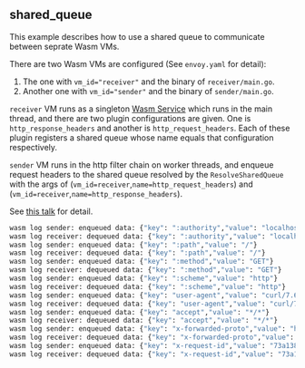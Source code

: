 
## shared_queue

This example describes how to use a shared queue to communicate between seprate Wasm VMs.

There are two Wasm VMs are configured (See `envoy.yaml` for detail):
1. The one with `vm_id="receiver"` and the binary of `receiver/main.go`.
2. Another one with `vm_id="sender"` and the binary of `sender/main.go`.

`receiver` VM runs as a singleton [Wasm Service](https://www.envoyproxy.io/docs/envoy/latest/configuration/other_features/wasm_service.html) which runs in the main thread, and there are two plugin configurations are given.
One is `http_response_headers` and another is `http_request_headers`. Each of these plugin registers a shared queue whose name equals that configuration respectively.

`sender` VM runs in the http filter chain on worker threads, and enqueue request headers to the shared queue resolved by the `ResolveSharedQueue` with the args of (`vm_id=receiver`,`name=http_request_headers`) and (`vm_id=receiver`,`name=http_response_headers`).

See [this talk](https://www.youtube.com/watch?v=XdWmm_mtVXI&t=1171s) for detail.


```bash
wasm log sender: enqueued data: {"key": ":authority","value": "localhost:18000"}
wasm log receiver: dequeued data: {"key": ":authority","value": "localhost:18000"}
wasm log sender: enqueued data: {"key": ":path","value": "/"}
wasm log receiver: dequeued data: {"key": ":path","value": "/"}
wasm log sender: enqueued data: {"key": ":method","value": "GET"}
wasm log receiver: dequeued data: {"key": ":method","value": "GET"}
wasm log sender: enqueued data: {"key": ":scheme","value": "http"}
wasm log receiver: dequeued data: {"key": ":scheme","value": "http"}
wasm log sender: enqueued data: {"key": "user-agent","value": "curl/7.68.0"}
wasm log receiver: dequeued data: {"key": "user-agent","value": "curl/7.68.0"}
wasm log sender: enqueued data: {"key": "accept","value": "*/*"}
wasm log receiver: dequeued data: {"key": "accept","value": "*/*"}
wasm log sender: enqueued data: {"key": "x-forwarded-proto","value": "http"}
wasm log receiver: dequeued data: {"key": "x-forwarded-proto","value": "http"}
wasm log sender: enqueued data: {"key": "x-request-id","value": "73a13840-6ca2-4f9f-a639-91b014c8d485"}
wasm log receiver: dequeued data: {"key": "x-request-id","value": "73a13840-6ca2-4f9f-a639-91b014c8d485"}
```
